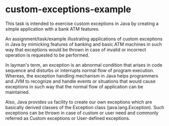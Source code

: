 # custom-exceptions-example
This task is intended to exercise custom exceptions in Java by creating a simple application with a bank ATM features. 

An assignment/task/example illustrating applications of custom exceptions in Java by mimicking features of banking and basic ATM machines in such way that exceptions would be thrown in case of invalid or incorrect operation is requested to be performed.

In layman's term, an exception is an abnormal condition that arises in code sequence and disturbs or interrupts normal flow of program execution. Whereas, the exception handling mechanism in Java helps programmers and JVM to recognize and handle events or situations that would cause exceptions in such way that the normal flow of application can be maintained. 

Also, Java provides us facility to create our own exceptions which are basically derived classes of the Exception class (java.lang.Exception). Such exceptions can be thrown in case of custom or user need and commonly referred as Custom exceptions or User-defined exceptions.  